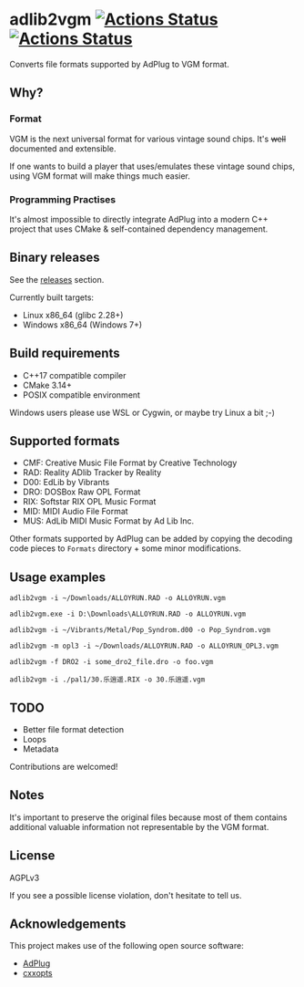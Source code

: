 # adlib2vgm [![Actions Status](https://github.com/SudoMaker/adlib2vgm/workflows/Build/badge.svg)](https://github.com/SudoMaker/adlib2vgm/actions/workflows/push_pr_build_cmake.yml) [![Actions Status](https://github.com/SudoMaker/adlib2vgm/workflows/Release/badge.svg)](https://github.com/SudoMaker/adlib2vgm/actions/workflows/release_cmake.yml)

Converts file formats supported by AdPlug to VGM format.

## Why?
### Format
VGM is the next universal format for various vintage sound chips. It's ~~well~~ documented and extensible.

If one wants to build a player that uses/emulates these vintage sound chips, using VGM format will make things much easier.

### Programming Practises
It's almost impossible to directly integrate AdPlug into a modern C++ project that uses CMake & self-contained dependency management.

## Binary releases
See the [releases](https://github.com/SudoMaker/adlib2vgm/releases) section.

Currently built targets:
- Linux x86_64 (glibc 2.28+)
- Windows x86_64 (Windows 7+)


## Build requirements
- C++17 compatible compiler
- CMake 3.14+
- POSIX compatible environment

Windows users please use WSL or Cygwin, or maybe try Linux a bit ;-)

## Supported formats
- CMF: Creative Music File Format by Creative Technology
- RAD: Reality ADlib Tracker by Reality
- D00: EdLib by Vibrants
- DRO: DOSBox Raw OPL Format
- RIX: Softstar RIX OPL Music Format
- MID: MIDI Audio File Format
- MUS: AdLib MIDI Music Format by Ad Lib Inc.

Other formats supported by AdPlug can be added by copying the decoding code pieces to `Formats` directory + some minor modifications.

## Usage examples
```shell script
adlib2vgm -i ~/Downloads/ALLOYRUN.RAD -o ALLOYRUN.vgm
```

```shell script
adlib2vgm.exe -i D:\Downloads\ALLOYRUN.RAD -o ALLOYRUN.vgm
```

```shell script
adlib2vgm -i ~/Vibrants/Metal/Pop_Syndrom.d00 -o Pop_Syndrom.vgm
```

```shell script
adlib2vgm -m opl3 -i ~/Downloads/ALLOYRUN.RAD -o ALLOYRUN_OPL3.vgm
```

```shell script
adlib2vgm -f DRO2 -i some_dro2_file.dro -o foo.vgm
```

```shell script
adlib2vgm -i ./pal1/30.乐逍遥.RIX -o 30.乐逍遥.vgm
```

## TODO
- Better file format detection
- Loops
- Metadata

Contributions are welcomed!

## Notes
It's important to preserve the original files because most of them contains additional valuable information not representable by the VGM format.

## License
AGPLv3

If you see a possible license violation, don't hesitate to tell us.

## Acknowledgements
This project makes use of the following open source software:
- [AdPlug](https://github.com/adplug/adplug)
- [cxxopts](https://github.com/jarro2783/cxxopts)
